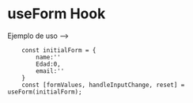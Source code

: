 # useForm Hook

Ejemplo de uso -->

```
    const initialForm = {
        name:''
        Edad:0,
        email:''
    }
    const [formValues, handleInputChange, reset] = useForm(initialForm);

```